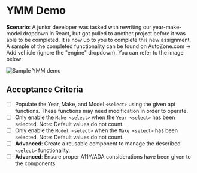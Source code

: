 # YMM Demo
**Scenario**: A junior developer was tasked with rewriting our year-make-model dropdown in React, but got pulled to another project before it was able to be completed. It is now up to you to complete this new assignment. A sample of the completed functionality can be found on AutoZone.com -> Add vehicle (ignore the "engine" dropdown). You can refer to the image below:

![Sample YMM demo](https://github.com/dcohen613/ymm-demo/blob/42c1b720780972678e73678994fea243873c6582/Screenshot%202023-02-26%20at%207.53.00%20PM.png)

## Acceptance Criteria
 - [ ] Populate the Year, Make, and Model `<select>` using the given api functions. These functions may need modification in order to operate.
 - [ ] Only enable the `Make <select>` when the `Year <select>` has been selected. Note: Default values do not count.
 - [ ] Only enable the `Model <select>` when the `Make <select>` has been selected. Note: Default values do not count.
 - [ ] **Advanced**: Create a reusable component to manage the described `<select>` functionality.
 - [ ] **Advanced**: Ensure proper A11Y/ADA considerations have been given to the components.
